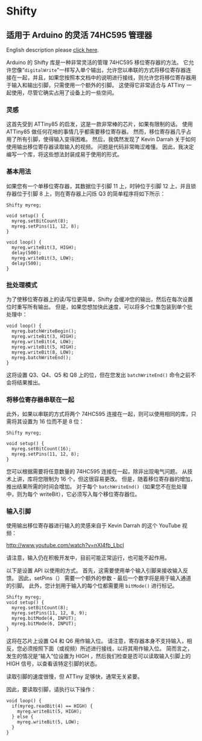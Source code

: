 Shifty
======
适用于 Arduino 的灵活 74HC595 管理器
--------------------------------------

English description please [click here](./README.md).

Arduino 的 Shifty 库是一种非常灵活的管理 74HC595 移位寄存器的方法。 它允许您像“`digitalWrite`”一样写入单个输出，允许您以串联的方式将移位寄存器连接在一起，并且，如果您按照本文档中的说明进行接线，则允许您将移位寄存器用于输入和输出引脚，只需使用一个额外的引脚。 这使得它非常适合与 ATTiny 一起使用，尽管它确实占用了设备上的一些空间。

### 灵感

这首先受到 ATTiny85 的启发，这是一款非常棒的芯片，如果有限制的话。 使用 ATTiny85 做任何花哨的事情几乎都需要移位寄存器。 然而，移位寄存器几乎占用了所有引脚，使得输入变得困难。 然后，我偶然发现了 Kevin Darrah 关于如何使用输出移位寄存器读取输入的视频。 问题是代码非常晦涩难懂。 因此，我决定编写一个库，将这些想法封装成易于使用的形式。

### 基本用法

如果您有一个单移位寄存器，其数据位于引脚 11 上，时钟位于引脚 12 上，并且锁存器位于引脚 8 上，则在寄存器上闪烁 Q3 的简单程序将如下所示：

    Shifty myreg;

    void setup() {
      myreg.setBitCount(8);
      myreg.setPins(11, 12, 8);
    }

    void loop() {
      myreg.writeBit(3, HIGH);
      delay(500);
      myreg.writeBit(3, LOW);
      delay(500);
    }

### 批处理模式

为了使移位寄存器上的读/写位更简单，Shifty 会缓冲您的输出，然后在每次设置位时重写所有输出。 但是，如果您想加快此速度，可以将多个位集包装到单个批处理中：

    void loop() {
      myreg.batchWriteBegin();
      myreg.writeBit(3, HIGH);
      myreg.writeBit(4, LOW);
      myreg.writeBit(5, HIGH);
      myreg.writeBit(8, LOW);
      myreg.batchWriteEnd();
    }

这将设置 Q3、Q4、Q5 和 Q8 上的位，但在您发出 `batchWriteEnd()` 命令之前不会将结果推出。

### 将移位寄存器串联在一起

此外，如果以串联的方式将两个 74HC595 连接在一起，则可以使用相同的库，只需将其设置为 16 位而不是 8 位：

    Shifty myreg;

    void setup() {
      myreg.setBitCount(16);
      myreg.setPins(11, 12, 8);
    }

您可以根据需要将任意数量的 74HC595 连接在一起，除非出现电气问题。 从技术上讲，库将您限制为 16 个，但这很容易更改。 但是，随着移位寄存器的增加，推出结果所需的时间会增加。 对于每个 `batchWriteEnd()`（如果您不在批处理中，则为每个 writeBit），它必须写入每个移位寄存器位。

### 输入引脚

使用输出移位寄存器进行输入的灵感来自于 Kevin Darrah 的这个 YouTube 视频：

http://www.youtube.com/watch?v=nXl4fb_LbcI

请注意，输入仍在积极开发中，目前可能正常运行，也可能不起作用。

以下是设置 API 以使用的方式。 首先，这需要使用单个输入引脚来接收输入反馈。 因此，setPins（） 需要一个额外的参数 - 最后一个数字将是用于输入通道的引脚。 此外，您计划用于输入的每个位都需要用 `bitMode()` 进行标记。

    Shifty myreg;
    void setup() {
      myreg.setBitCount(8);
      myreg.setPins(11, 12, 8, 9);
      myreg.bitMode(4, INPUT);
      myreg.bitMode(6, INPUT);
    }

这将在芯片上设置 Q4 和 Q6 用作输入位。 请注意，寄存器本身不支持输入，相反，您必须按照下面（或视频）所述进行接线，以将其用作输入位。 简而言之，发生的情况是“输入”位设置为 HIGH ，然后我们检查是否可以读取输入引脚上的 HIGH 信号，以查看该特定引脚的状态。

读取引脚的速度很慢，但 ATTiny 足够快，通常无关紧要。

因此，要读取引脚，请执行以下操作：

    void loop() {
      if(myreg.readBit(4) == HIGH) {
        myreg.writeBit(5, HIGH);
      } else { 
        myreg.writeBit(5, LOW);
      }
    }
